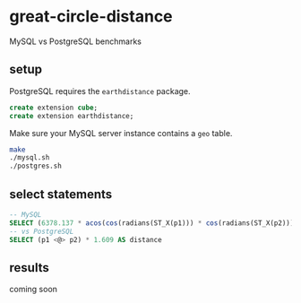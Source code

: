 # great-circle-distance
MySQL vs PostgreSQL benchmarks

## setup
PostgreSQL requires the `earthdistance` package.

```sql
create extension cube;
create extension earthdistance;
```

Make sure your MySQL server instance contains a `geo` table.

```sh
make
./mysql.sh
./postgres.sh
```

## select statements
```sql
-- MySQL
SELECT (6378.137 * acos(cos(radians(ST_X(p1))) * cos(radians(ST_X(p2))) * cos(radians(ST_Y(p2)) - radians(ST_Y(p1))) + sin(radians(ST_X(p1))) * sin(radians(ST_X(p2))))) AS distance
-- vs PostgreSQL
SELECT (p1 <@> p2) * 1.609 AS distance
```

## results
coming soon
